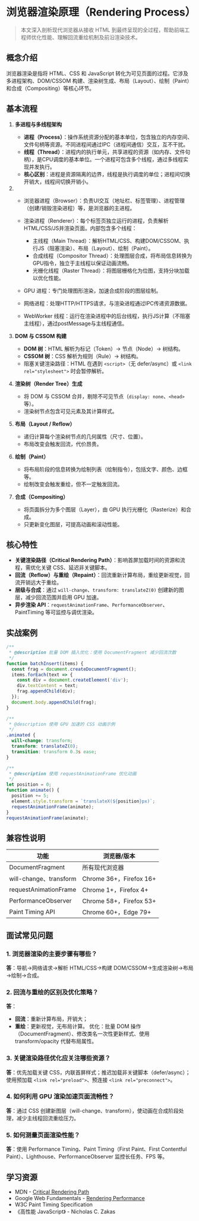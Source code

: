 # 浏览器渲染原理（Rendering Process）

> 本文深入剖析现代浏览器从接收 HTML 到最终呈现的全过程，帮助前端工程师优化性能、理解回流重绘机制及前沿渲染技术。

## 概念介绍

浏览器渲染是指将 HTML、CSS 和 JavaScript 转化为可见页面的过程。它涉及多进程架构、DOM/CSSOM 构建、渲染树生成、布局（Layout）、绘制（Paint）和合成（Compositing）等核心环节。

## 基本流程

1. **多进程与多线程架构**

   - **进程（Process）**：操作系统资源分配的基本单位，包含独立的内存空间、文件句柄等资源。不同进程间通过IPC（进程间通信）交互，互不干扰。
   - **线程（Thread）**：进程内的执行单元，共享进程的资源（如内存、文件句柄），是CPU调度的基本单位。一个进程可包含多个线程，通过多线程实现并发执行。
   - **核心区别**：进程是资源隔离的边界，线程是执行调度的单位；进程间切换开销大，线程间切换开销小。
2. - 浏览器进程（Browser）：负责UI交互（地址栏、标签管理）、进程管理（创建/销毁渲染进程）等，是浏览器的主进程。
   - 渲染进程（Renderer）：每个标签页独立运行的进程，负责解析HTML/CSS/JS并渲染页面。内部包含多个线程：

     - 主线程（Main Thread）：解析HTML/CSS、构建DOM/CSSOM、执行JS（阻塞渲染）、布局（Layout）、绘制（Paint）。
     - 合成线程（Compositor Thread）：处理图层合成，将布局信息转换为GPU指令，独立于主线程以保证动画流畅。
     - 光栅化线程（Raster Thread）：将图层栅格化为位图，支持分块加载以优化性能。
   - GPU 进程：专门处理图形渲染，加速合成阶段的图层绘制。
   - 网络进程：处理HTTP/HTTPS请求，与渲染进程通过IPC传递资源数据。
   - WebWorker 线程：运行在渲染进程中的后台线程，执行JS计算（不阻塞主线程），通过postMessage与主线程通信。
3. **DOM 与 CSSOM 构建**

   - **DOM 树**：HTML 解析为标记（Token）→ 节点（Node）→ 树结构。
   - **CSSOM 树**：CSS 解析为规则（Rule）→ 树结构。
   - 阻塞关键渲染路径：HTML 在遇到 `<script>`（无 defer/async）或 `<link rel="stylesheet">` 时会暂停解析。
4. **渲染树（Render Tree）生成**

   - 将 DOM 与 CSSOM 合并，剔除不可见节点（`display: none`、`<head>` 等）。
   - 渲染树节点包含可见元素及其计算样式。
5. **布局（Layout / Reflow）**

   - 递归计算每个渲染树节点的几何属性（尺寸、位置）。
   - 布局改变会触发回流，代价昂贵。
6. **绘制（Paint）**

   - 将布局阶段的信息转换为绘制列表（绘制指令），包括文字、颜色、边框等。
   - 绘制改变会触发重绘，但不一定触发回流。
7. **合成（Compositing）**

   - 将页面拆分为多个图层（Layer），由 GPU 执行光栅化（Rasterize）和合成。
   - 只更新变化图层，可提高动画和滚动性能。

## 核心特性

- **关键渲染路径（Critical Rendering Path）**：影响首屏加载时间的资源和流程，需优化关键 CSS、延迟非关键脚本。
- **回流（Reflow）与重绘（Repaint）**：回流重新计算布局，重绘更新视觉，回流开销远大于重绘。
- **层级与合成**：通过 `will-change`、`transform: translateZ(0)` 创建新的图层，减少回流范围并启用 GPU 加速。
- **异步渲染 API**：`requestAnimationFrame`、`PerformanceObserver`、PaintTiming 等可监控与调优渲染。

## 实战案例

```javascript
/**
 * @description 批量 DOM 插入优化：使用 DocumentFragment 减少回流次数
 */
function batchInsert(items) {
  const frag = document.createDocumentFragment();
  items.forEach(text => {
    const div = document.createElement('div');
    div.textContent = text;
    frag.appendChild(div);
  });
  document.body.appendChild(frag);
}
```

```css
/**
 * @description 使用 GPU 加速的 CSS 动画示例
 */
.animated {
  will-change: transform;
  transform: translateZ(0);
  transition: transform 0.3s ease;
}
```

```javascript
/**
 * @description 使用 requestAnimationFrame 优化动画
 */
let position = 0;
function animate() {
  position += 5;
  element.style.transform = `translateX(${position}px)`;
  requestAnimationFrame(animate);
}
requestAnimationFrame(animate);
```

## 兼容性说明


| 功能                   | 浏览器/版本             |
| ---------------------- | ----------------------- |
| DocumentFragment       | 所有现代浏览器          |
| will-change、transform | Chrome 36+，Firefox 16+ |
| requestAnimationFrame  | Chrome 1+，Firefox 4+   |
| PerformanceObserver    | Chrome 58+，Firefox 53+ |
| Paint Timing API       | Chrome 60+，Edge 79+    |

## 面试常见问题

### 1. 浏览器渲染的主要步骤有哪些？

**答**：导航→网络请求→解析 HTML/CSS→构建 DOM/CSSOM→生成渲染树→布局→绘制→合成。

### 2. 回流与重绘的区别及优化策略？

**答**：

- **回流**：重新计算布局，开销大；
- **重绘**：更新视觉，无布局计算。
  优化：批量 DOM 操作（DocumentFragment）、修改类名一次性更新样式、使用 transform/opacity 代替布局属性。

### 3. 关键渲染路径优化应关注哪些资源？

**答**：优先加载关键 CSS，内联首屏样式；推迟加载非关键脚本（defer/async）；使用预加载 `<link rel="preload">`、预连接 `<link rel="preconnect">`。

### 4. 如何利用 GPU 渲染加速页面流畅性？

**答**：通过 CSS 创建新图层（will-change、transform），使动画在合成阶段处理，减少主线程回流重绘压力。

### 5. 如何测量页面渲染性能？

**答**：使用 Performance Timing、Paint Timing（First Paint、First Contentful Paint）、Lighthouse、PerformanceObserver 监控长任务、FPS 等。

## 学习资源

- MDN - [Critical Rendering Path](https://developer.mozilla.org/zh-CN/docs/Web/Performance/Critical_rendering_path)
- Google Web Fundamentals - [Rendering Performance](https://developers.google.com/web/fundamentals/performance/rendering)
- W3C Paint Timing Specification
- 《高性能 JavaScript》 - Nicholas C. Zakas
